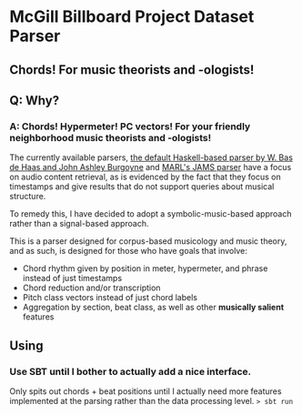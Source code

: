 # McGill Billboard Project Dataset Parser 
## Chords! For music theorists and -ologists!
## Q: Why?
### A: Chords! Hypermeter! PC vectors! For your friendly neighborhood music theorists and -ologists!

The currently available parsers, [the default Haskell-based parser by W. Bas de Haas and John Ashley Burgoyne](http://hackage.haskell.org/package/billboard-parser) and 
[MARL's JAMS parser](https://github.com/marl/jams)
have a focus on audio content retrieval, as is evidenced by the fact that they focus on timestamps 
and give results that do not support queries about musical structure. 

To remedy this, I have decided to adopt a symbolic-music-based approach rather than a signal-based approach. 

This is a parser designed for corpus-based musicology and music theory, and as such, is designed for those who have goals that involve:

- Chord rhythm given by position in meter, hypermeter, and phrase instead of just timestamps
- Chord reduction and/or transcription
- Pitch class vectors instead of just chord labels
- Aggregation by section, beat class, as well as other **musically salient** features

## Using
### Use **SBT** until I bother to actually add a nice interface.
Only spits out chords + beat positions until I actually need more features implemented at the parsing rather than the data processing level.
``` > sbt run ```
